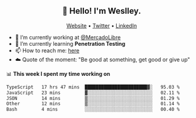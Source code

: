 <h2 align="center">👋 Hello! I'm Weslley.</h2>
<p align="center">
  <a href="http://weslleyneri.com.br">Website</a> •
  <a href="https://twitter.com/Weslley_Neri">Twitter</a> •
  <a href="https://www.linkedin.com/in/weslley-neri-3658908b">LinkedIn</a>
</p>


- 🔭 I’m currently working at [@MercadoLibre](https://github.com/mercadolibre)
- 🌱 I’m currently learning **Penetration Testing**
- 📫 How to reach me: [here](mailto:weslley39@gmail.com)
- ☁️ Quote of the moment: "Be good at something, get good or give up"

📊 **This week I spent my time working on**
<!--START_SECTION:waka-->

```txt
TypeScript   17 hrs 47 mins  ███████████████████████▓░   95.03 %
JavaScript   23 mins         ▓░░░░░░░░░░░░░░░░░░░░░░░░   02.11 %
JSON         14 mins         ▒░░░░░░░░░░░░░░░░░░░░░░░░   01.29 %
Other        12 mins         ▒░░░░░░░░░░░░░░░░░░░░░░░░   01.14 %
Bash         4 mins          ░░░░░░░░░░░░░░░░░░░░░░░░░   00.40 %
```

<!--END_SECTION:waka-->

<!-- Inspired by https://github.com/gruselhaus/gruselhaus -->